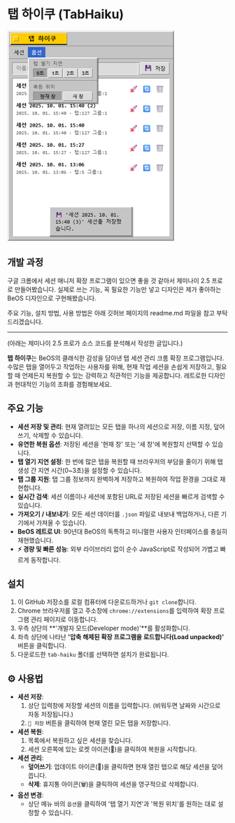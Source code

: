 # 탭 하이쿠 (TabHaiku)

![TabHiaku](https://raw.githubusercontent.com/lunamoth/TabHaiku/refs/heads/main/251001_TabHaiku_Screenshot.png)

## 개발 과정

구글 크롬에서 세션 매니저 확장 프로그램이 있으면 좋을 것 같아서 제미나이 2.5 프로로 만들어봤습니다. 실제로 쓰는 기능, 꼭 필요한 기능만 넣고 디자인은 제가 좋아하는 BeOS 디자인으로 구현해봤습니다. 

주요 기능, 설치 방법, 사용 방법은 아래 깃허브 페이지의 readme.md 파일을 참고 부탁드리겠습니다.

--- 

(아래는 제미나이 2.5 프로가 소스 코드를 분석해서 작성한 글입니다.)

**탭 하이쿠**는 BeOS의 클래식한 감성을 담아낸 탭 세션 관리 크롬 확장 프로그램입니다. 수많은 탭을 열어두고 작업하는 사용자를 위해, 현재 작업 세션을 손쉽게 저장하고, 필요할 때 언제든지 복원할 수 있는 강력하고 직관적인 기능을 제공합니다. 레트로한 디자인과 현대적인 기능의 조화를 경험해보세요.

## 주요 기능

*   **세션 저장 및 관리**: 현재 열려있는 모든 탭을 하나의 세션으로 저장, 이름 지정, 덮어쓰기, 삭제할 수 있습니다.
*   **유연한 복원 옵션**: 저장된 세션을 '현재 창' 또는 '새 창'에 복원할지 선택할 수 있습니다.
*   **️탭 열기 지연 설정**: 한 번에 많은 탭을 복원할 때 브라우저의 부담을 줄이기 위해 탭 생성 간 지연 시간(0~3초)을 설정할 수 있습니다.
*   **️탭 그룹 지원**: 탭 그룹 정보까지 완벽하게 저장하고 복원하여 작업 환경을 그대로 재현합니다.
*   **실시간 검색**: 세션 이름이나 세션에 포함된 URL로 저장된 세션을 빠르게 검색할 수 있습니다.
*   **가져오기 / 내보내기**: 모든 세션 데이터를 `.json` 파일로 내보내 백업하거나, 다른 기기에서 가져올 수 있습니다.
*   **BeOS 레트로 UI**: 90년대 BeOS의 독특하고 미니멀한 사용자 인터페이스를 충실히 재현했습니다.
*   **⚡️ 경량 및 빠른 성능**: 외부 라이브러리 없이 순수 JavaScript로 작성되어 가볍고 빠르게 동작합니다.

## 설치

1.  이 GitHub 저장소를 로컬 컴퓨터에 다운로드하거나 `git clone`합니다.
2.  Chrome 브라우저를 열고 주소창에 `chrome://extensions`를 입력하여 확장 프로그램 관리 페이지로 이동합니다.
3.  우측 상단의 **'개발자 모드(Developer mode)'**를 활성화합니다.
4.  좌측 상단에 나타난 **'압축 해제된 확장 프로그램을 로드합니다(Load unpacked)'** 버튼을 클릭합니다.
5.  다운로드한 `tab-haiku` 폴더를 선택하면 설치가 완료됩니다.

## ⚙️ 사용법

*   **세션 저장**:
    1.  상단 입력창에 저장할 세션의 이름을 입력합니다. (비워두면 날짜와 시간으로 자동 저장됩니다.)
    2.  `💾 저장` 버튼을 클릭하여 현재 열린 모든 탭을 저장합니다.
*   **세션 복원**:
    1.  목록에서 복원하고 싶은 세션을 찾습니다.
    2.  세션 오른쪽에 있는 로켓 아이콘(🚀)을 클릭하여 복원을 시작합니다.
*   **세션 관리**:
    *   **덮어쓰기**: 업데이트 아이콘(🔄)을 클릭하면 현재 열린 탭으로 해당 세션을 덮어씁니다.
    *   **삭제**: 휴지통 아이콘(🗑️)을 클릭하여 세션을 영구적으로 삭제합니다.
*   **옵션 변경**:
    *   상단 메뉴 바의 `옵션`을 클릭하여 '탭 열기 지연'과 '복원 위치'를 원하는 대로 설정할 수 있습니다.
